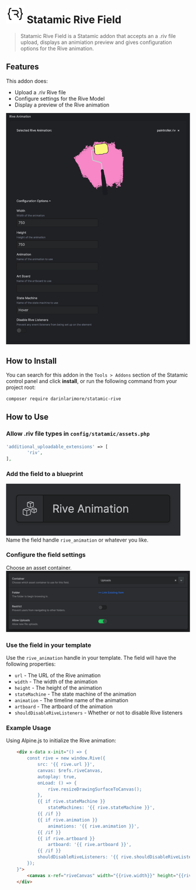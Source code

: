# <img src="readmeAssets/icon.svg" height="50" width="50"> Statamic Rive Field

> Statamic Rive Field is a Statamic addon that accepts an a .riv file upload, displays an animiation preview and gives configuration options for the Rive animation.

## Features

This addon does:
- Upload a .riv Rive file
- Configure settings for the Rive Model
- Display a preview of the Rive animation

![Editor View](/readmeAssets/editorView.png)

## How to Install

You can search for this addon in the `Tools > Addons` section of the Statamic control panel and click **install**, or run the following command from your project root:

``` bash
composer require darinlarimore/statamic-rive
```

## How to Use

### Allow .riv file types in `config/statamic/assets.php`
``` php
'additional_uploadable_extensions' => [
		'riv',
],
```

### Add the field to a blueprint
![Rive Field](/readmeAssets/fieldType.png)
Name the field handle `rive_animation` or whatever you like.

### Configure the field settings
Choose an asset container.
![Rive Field Configuration](/readmeAssets/configure.png)


### Use the field in your template
Use the `rive_animation` handle in your template. The field will have the following properties:
- `url` - The URL of the Rive animation
- `width` - The width of the animation
- `height` - The height of the animation
- `stateMachine` - The state machine of the animation
- `animation` - The timeline name of the animation
- `artboard` - The artboard of the animation
- `shouldDisableRiveListeners` - Whether or not to disable Rive listeners

### Example Usage
Using Alpine.js to initialize the Rive animation:
``` html
	<div x-data x-init="() => {
		const rive = new window.Rive({
			src: '{{ rive.url }}',
			canvas: $refs.riveCanvas,
			autoplay: true,
			onLoad: () => {
				rive.resizeDrawingSurfaceToCanvas();
			},
			{{ if rive.stateMachine }}
				stateMachines: '{{ rive.stateMachine }}',
			{{ /if }}
			{{ if rive.animation }}
				animations: '{{ rive.animation }}',
			{{ /if }}
			{{ if rive.artboard }}
				artboard: '{{ rive.artboard }}',
			{{ /if }}
			shouldDisableRiveListeners: '{{ rive.shouldDisableRiveListeners }}',
		});
	}">
		<canvas x-ref="riveCanvas" width="{{rive.width}}" height="{{rive.height}}" class="{{class}}"></canvas>
	</div>
```

